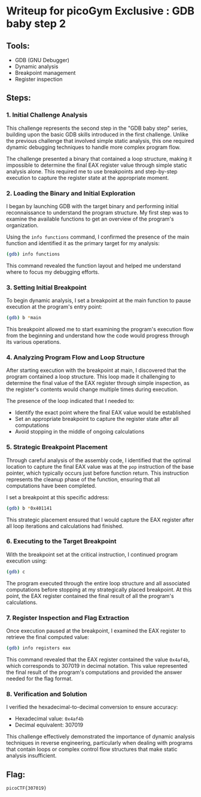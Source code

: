 # Writeup for picoGym Exclusive : GDB baby step 2

## Tools:
- GDB (GNU Debugger)
- Dynamic analysis
- Breakpoint management
- Register inspection

## Steps:

### 1. Initial Challenge Analysis
This challenge represents the second step in the "GDB baby step" series, building upon the basic GDB skills introduced in the first challenge. Unlike the previous challenge that involved simple static analysis, this one required dynamic debugging techniques to handle more complex program flow.

The challenge presented a binary that contained a loop structure, making it impossible to determine the final EAX register value through simple static analysis alone. This required me to use breakpoints and step-by-step execution to capture the register state at the appropriate moment.

### 2. Loading the Binary and Initial Exploration
I began by launching GDB with the target binary and performing initial reconnaissance to understand the program structure. My first step was to examine the available functions to get an overview of the program's organization.

Using the `info functions` command, I confirmed the presence of the main function and identified it as the primary target for my analysis:

```bash
(gdb) info functions
```

This command revealed the function layout and helped me understand where to focus my debugging efforts.

### 3. Setting Initial Breakpoint
To begin dynamic analysis, I set a breakpoint at the main function to pause execution at the program's entry point:

```bash
(gdb) b *main
```

This breakpoint allowed me to start examining the program's execution flow from the beginning and understand how the code would progress through its various operations.

### 4. Analyzing Program Flow and Loop Structure
After starting execution with the breakpoint at main, I discovered that the program contained a loop structure. This loop made it challenging to determine the final value of the EAX register through simple inspection, as the register's contents would change multiple times during execution.

The presence of the loop indicated that I needed to:
- Identify the exact point where the final EAX value would be established
- Set an appropriate breakpoint to capture the register state after all computations
- Avoid stopping in the middle of ongoing calculations

### 5. Strategic Breakpoint Placement
Through careful analysis of the assembly code, I identified that the optimal location to capture the final EAX value was at the `pop` instruction of the base pointer, which typically occurs just before function return. This instruction represents the cleanup phase of the function, ensuring that all computations have been completed.

I set a breakpoint at this specific address:

```bash
(gdb) b *0x401141
```

This strategic placement ensured that I would capture the EAX register after all loop iterations and calculations had finished.

### 6. Executing to the Target Breakpoint
With the breakpoint set at the critical instruction, I continued program execution using:

```bash
(gdb) c
```

The program executed through the entire loop structure and all associated computations before stopping at my strategically placed breakpoint. At this point, the EAX register contained the final result of all the program's calculations.

### 7. Register Inspection and Flag Extraction
Once execution paused at the breakpoint, I examined the EAX register to retrieve the final computed value:

```bash
(gdb) info registers eax
```

This command revealed that the EAX register contained the value `0x4af4b`, which corresponds to 307019 in decimal notation. This value represented the final result of the program's computations and provided the answer needed for the flag format.

### 8. Verification and Solution
I verified the hexadecimal-to-decimal conversion to ensure accuracy:
- Hexadecimal value: `0x4af4b`
- Decimal equivalent: 307019

This challenge effectively demonstrated the importance of dynamic analysis techniques in reverse engineering, particularly when dealing with programs that contain loops or complex control flow structures that make static analysis insufficient.

## Flag:
```picoCTF{307019}```

